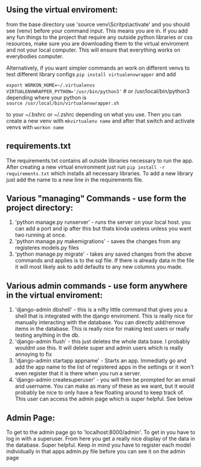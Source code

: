 ## Using the virtual enviroment:
from the base directory use 'source venv\Scritps\activate' and you should see (venv) before your command input. This means you are in. If you add any fun things to the project that require any outside python libraries or css resources, make sure you are downloading them to the virtual enviroment and not your local computer. This will ensure that everything works on everybodies computer.

Alternatively, if you want simpler commands an work on different venvs to test different library configs `pip install virtualenvwrapper` and add <br>


`export WORKON_HOME=~/.virtualenvs` <br>
`VIRTUALENVWRAPPER_PYTHON='/usr/bin/python3'`  # or /usr/local/bin/python3 depending where your python is  <br>
`source /usr/local/bin/virtualenvwrapper.sh` <br>


 to your ~/.bshrc or ~/.zshrc depending on what you use.
Then you can create a new venv with `mkvirtualenv name` and after that switch and activate venvs with `workon name`


## requirements.txt
The requirements.txt contains all outside libraries necessary to run the app. After creating a new virtual environment just run `pip install -r requirements.txt` which installs all necessary libraries. 
To add a new library just add the name to a new line in the requirements file.

## Various "managing" Commands - use form the project directory:
1. 'python manage.py runserver' - runs the server on your local host. you can add a port and ip after this but thats kinda useless unless you want two running at once.
2. 'python manage.py makemigrations' - saves the changes from any registeres models.py files
3. 'python manage.py migrate'  - takes any saved changes from the above commands and applies is to the sql file. If there is already data in the file it will most likely ask to add defaults to any new columns you made.

## Various admin commands - use form anywhere in the virtual enviroment:
1. 'django-admin dbshell' - this is a nifty little command that gives you a shell that is integrated with the django enviroment. This is really nice for manually interacting with the database. You can directly add/remove items in the database. This is really nice for making test users or really testing anything in the db.
2. 'django-admin flush' - this just deletes the whole data base. I probably wouldnt use this. It will delete super and admin users which is really annoying to fix
3. 'django-admin startapp appname' - Starts an app. Immediatly go and add the app name to the list of registered apps in the settings or it won't even register that it is there when you run a server.
4. 'django-admin createsuperuser' - you will then be prompted for an email and username. You can make as many of these as we want, but it would probably be nice to only have a few floating around to keep track of. This user can access the admin page which is super helpful. See below

## Admin Page:
To get to the admin page go to 'localhost:8000/admin'. To get in you have to log in with a superuser. From here you get a really nice display of the data in the database. Super helpful. Keep in mind you have to register each model individually in that apps admin.py file before you can see it on the admin page
